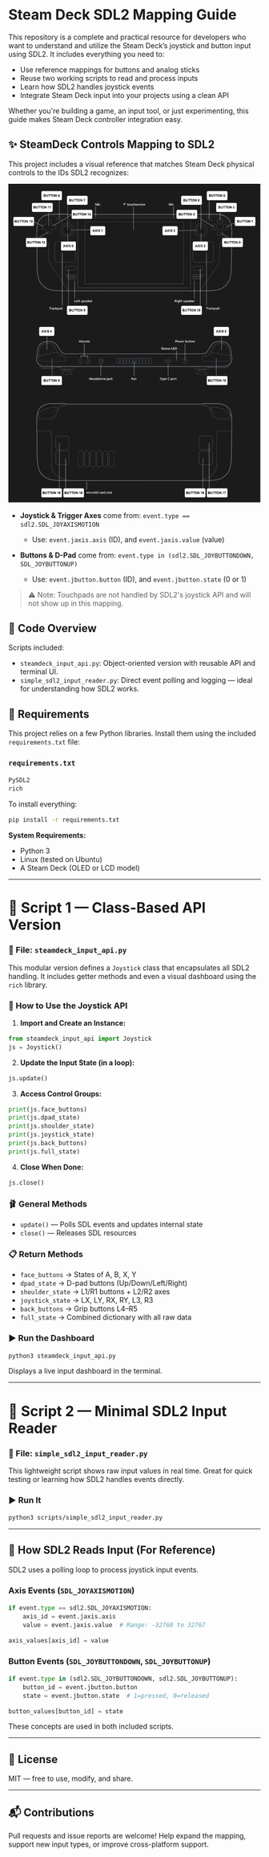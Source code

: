 # Steam Deck SDL2 Mapping Guide

This repository is a complete and practical resource for developers who want to understand and utilize the Steam Deck’s joystick and button input using SDL2. It includes everything you need to:

- Use reference mappings for buttons and analog sticks
- Reuse two working scripts to read and process inputs
- Learn how SDL2 handles joystick events
- Integrate Steam Deck input into your projects using a clean API

Whether you're building a game, an input tool, or just experimenting, this guide makes Steam Deck controller integration easy.


## ✨ SteamDeck Controls Mapping to SDL2

This project includes a visual reference that matches Steam Deck physical controls to the IDs SDL2 recognizes:

![Steam Deck Button Mapping](./resources_readme/Steam_dech_SDL2_MAPPING.png)

- **Joystick & Trigger Axes** come from: `event.type == sdl2.SDL_JOYAXISMOTION`
  - Use: `event.jaxis.axis` (ID), and `event.jaxis.value` (value)

- **Buttons & D-Pad** come from: `event.type in (sdl2.SDL_JOYBUTTONDOWN, SDL_JOYBUTTONUP)`
  - Use: `event.jbutton.button` (ID), and `event.jbutton.state` (0 or 1)


> ⚠️ Note: Touchpads are not handled by SDL2's joystick API and will not show up in this mapping.


## 📂 Code Overview

Scripts included:

- `steamdeck_input_api.py`: Object-oriented version with reusable API and terminal UI.
- `simple_sdl2_input_reader.py`: Direct event polling and logging — ideal for understanding how SDL2 works.


## 🔧 Requirements

This project relies on a few Python libraries. Install them using the included `requirements.txt` file:

### `requirements.txt`
```txt
PySDL2
rich
```

To install everything:
```bash
pip install -r requirements.txt
```

**System Requirements:**
- Python 3
- Linux (tested on Ubuntu)
- A Steam Deck (OLED or LCD model)

---

# 🧱 Script 1 — Class-Based API Version

### 📄 File: `steamdeck_input_api.py`

This modular version defines a `Joystick` class that encapsulates all SDL2 handling. It includes getter methods and even a visual dashboard using the `rich` library.

### 🔹 How to Use the Joystick API

1. **Import and Create an Instance:**
```python
from steamdeck_input_api import Joystick
js = Joystick()
```

2. **Update the Input State (in a loop):**
```python
js.update()
```

3. **Access Control Groups:**
```python
print(js.face_buttons)
print(js.dpad_state)
print(js.shoulder_state)
print(js.joystick_state)
print(js.back_buttons)
print(js.full_state)
```

4. **Close When Done:**
```python
js.close()
```

### 🩰 General Methods
- `update()` — Polls SDL events and updates internal state
- `close()` — Releases SDL resources

### 📋 Return Methods
- `face_buttons` → States of A, B, X, Y
- `dpad_state` → D-pad buttons (Up/Down/Left/Right)
- `shoulder_state` → L1/R1 buttons + L2/R2 axes
- `joystick_state` → LX, LY, RX, RY, L3, R3
- `back_buttons` → Grip buttons L4–R5
- `full_state` → Combined dictionary with all raw data

### ▶️ Run the Dashboard
```bash
python3 steamdeck_input_api.py
```
Displays a live input dashboard in the terminal.

---

# 🥪 Script 2 — Minimal SDL2 Input Reader

### 📄 File: `simple_sdl2_input_reader.py`

This lightweight script shows raw input values in real time. Great for quick testing or learning how SDL2 handles events directly.

### ▶️ Run It
```bash
python3 scripts/simple_sdl2_input_reader.py
```

---

## 🧠 How SDL2 Reads Input (For Reference)

SDL2 uses a polling loop to process joystick input events.

### Axis Events (`SDL_JOYAXISMOTION`)
```python
if event.type == sdl2.SDL_JOYAXISMOTION:
    axis_id = event.jaxis.axis
    value = event.jaxis.value  # Range: -32768 to 32767
```
```python
axis_values[axis_id] = value
```

### Button Events (`SDL_JOYBUTTONDOWN`, `SDL_JOYBUTTONUP`)
```python
if event.type in (sdl2.SDL_JOYBUTTONDOWN, sdl2.SDL_JOYBUTTONUP):
    button_id = event.jbutton.button
    state = event.jbutton.state  # 1=pressed, 0=released
```
```python
button_values[button_id] = state
```

These concepts are used in both included scripts.

---

## 📄 License

MIT — free to use, modify, and share.

---

## 📬 Contributions

Pull requests and issue reports are welcome! Help expand the mapping, support new input types, or improve cross-platform support.
